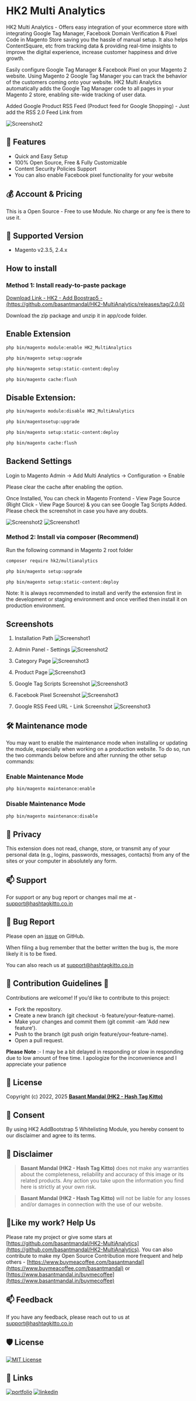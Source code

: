 # HK2 Multi Analytics

HK2 Multi Analytics - Offers easy integration of your ecommerce store with integrating Google Tag Manager, Facebook Domain Verification & Pixel Code in Magento Store saving you the hassle of manual setup. It also helps ContentSquare, etc from tracking data & providing real-time insights to improve the digital experience, increase customer happiness and drive growth.

Easily configure Google Tag Manager & Facebook Pixel on your Magento 2 website. Using Magento 2 Google Tag Manager you can track the behavior of the customers coming onto your website. HK2 Multi Analytics automatically adds the Google Tag Manager code to all pages in your Magento 2 store, enabling site-wide tracking of user data.

Added Google Product RSS Feed (Product feed for Google Shopping) - Just add the RSS 2.0 Feed Link from

![Screenshot2](/docs/images/ScreenShot_07.png)

## 🧐 Features

- Quick and Easy Setup
- 100% Open Source, Free & Fully Customizable
- Content Security Policies Support
- You can also enable Facebook pixel functionality for your website

## 💰 Account & Pricing

This is a Open Source - Free to use Module. No charge or any fee is there to use it.

## 🚀 Supported Version

- Magento v2.3.5, 2.4.x

## How to install

### Method 1: Install ready-to-paste package

[Download Link - HK2 - Add Boostrap5 - (https://github.com/basantmandal/HK2-MultiAnalytics/releases/tag/2.0.0)](https://github.com/basantmandal/HK2-MultiAnalytics/releases/tag/2.0.0)

Download the zip package and unzip it in app/code folder.

## Enable Extension

```bash
php bin/magento module:enable HK2_MultiAnalytics
```

```bash
php bin/magento setup:upgrade
```

```bash
php bin/magento setup:static-content:deploy
```

```bash
php bin/magento cache:flush
```

## Disable Extension:

```bash
php bin/magento module:disable HK2_MultiAnalytics
```

```bash
php bin/magentosetup:upgrade
```

```bash
php bin/magento setup:static-content:deploy
```

```bash
php bin/magento cache:flush
```

## Backend Settings

Login to Magento Admin -> Add Multi Analytics -> Configuration -> Enable

Please clear the cache after enabling the option.

Once Installed, You can check in Magento Frontend - View Page Source (Right Click - View Page Source) & you can see Google Tag Scripts Added. Please check the screenshot in case you have any doubts.

![Screenshot2](/docs/images/ScreenShot_02.png)
![Screenshot1](/docs/images/ScreenShot_01.png)

### Method 2: Install via composer (Recommend)

Run the following command in Magento 2 root folder

```bash
composer require hk2/multianalytics
```

```bash
php bin/magento setup:upgrade
```

```bash
php bin/magento setup:static-content:deploy
```

Note: It is always recommended to install and verify the extension first in the development or staging environment and once verified then install it on production environment.

## Screenshots

1. Installation Path
   ![Screenshot1](docs/images/ScreenShot_01.png)

2. Admin Panel - Settings
   ![Screenshot2](docs/images/ScreenShot_02.png)

3. Category Page
   ![Screenshot3](docs/images/ScreenShot_03.png)

4. Product Page
   ![Screenshot3](docs/images/ScreenShot_04.png)

5. Google Tag Scripts Screenshot
   ![Screenshot3](docs/images/ScreenShot_05.png)

6. Facebook Pixel Screenshot
   ![Screenshot3](docs/images/ScreenShot_06.png)

7. Google RSS Feed URL - Link Screenshot
   ![Screenshot3](docs/images/ScreenShot_07.png)

## 🛠️ Maintenance mode

You may want to enable the maintenance mode when installing or updating the module, especially when working on a production website. To do so, run the two commands below before and after running the other setup commands:

### Enable Maintenance Mode

```bash
php bin/magento maintenance:enable
```

### Disable Maintenance Mode

```bash
php bin/magento maintenance:disable
```

## 🤫 Privacy

This extension does not read, change, store, or transmit any of your personal data (e.g., logins, passwords, messages, contacts) from any of the sites or your computer in absolutely any form.

## 📫 Support

For support or any bug report or changes mail me at - <support@hashtagkitto.co.in>

## 🐞 Bug Report

Please open an [issue](https://github.com/basantmandal/HK2-MultiAnalytics/issues) on GitHub.

When filing a bug remember that the better written the bug is, the more likely it is to be fixed.

You can also reach us at <support@hashtagkitto.co.in>

## 🍰 Contribution Guidelines 💖

Contributions are welcome! If you’d like to contribute to this project:

- Fork the repository.
- Create a new branch (git checkout -b feature/your-feature-name).
- Make your changes and commit them (git commit -am 'Add new feature').
- Push to the branch (git push origin feature/your-feature-name).
- Open a pull request.

**Please Note** :- I may be a bit delayed in responding or slow in responding due to low amount of free time. I apologize for the inconvenience and I appreciate your patience

## 📜 License

Copyright (c) 2022, 2025 [**Basant Mandal (HK2 - Hash Tag Kitto)**](https://www.basantmandal.in/)

## 🤝 Consent

By using HK2 AddBootstrap 5 Whitelisting Module, you hereby consent to our disclaimer and agree to its terms.

## 📢 Disclaimer

> **Basant Mandal (HK2 - Hash Tag Kitto)** does not make any warranties about the completeness, reliability and accuracy of this image or its related products. Any action you take upon the information you find here is strictly at your own risk.

> **Basant Mandal (HK2 - Hash Tag Kitto)** will not be liable for any losses and/or damages in connection with the use of our website.

## 💖Like my work? Help Us

Please rate my project or give some stars at [https://github.com/basantmandal/HK2-MultiAnalytics](https://github.com/basantmandal/HK2-MultiAnalytics). You can also contribute to make my Open Source Contribution more frequent and help others - [https://www.buymeacoffee.com/basantmandal](https://www.buymeacoffee.com/basantmandal) or [https://www.basantmandal.in/buymecoffee](https://www.basantmandal.in/buymecoffee)

## 📫 Feedback

If you have any feedback, please reach out to us at <support@hashtagkitto.co.in>

## 🛡️ License

[![MIT License](https://img.shields.io/badge/License-GPL%20v3-yellow.svg)](https://github.com/basantmandal/HK2-MultiAnalytics/blob/main/LICENSE.txt)

## 🔗 Links

[![portfolio](https://img.shields.io/badge/my_portfolio-000?style=for-the-badge&logo=ko-fi&logoColor=white)](https://www.basantmandal.in/)
[![linkedin](https://img.shields.io/badge/linkedin-0A66C2?style=for-the-badge&logo=linkedin&logoColor=white)](https://www.linkedin.com/in/basantmandal/)
